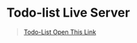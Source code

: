 # Todo-list Live Server
> <a href="https://adarshprogrammer.github.io/My-Project/Todo-List/todo.html">Todo-List Open This Link</a>
